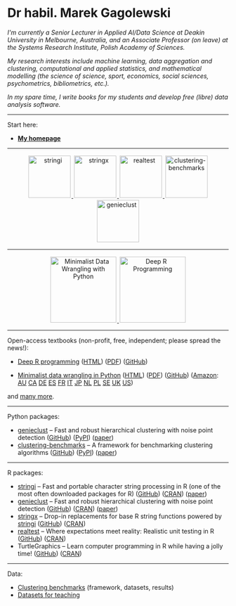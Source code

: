 # Dr habil. Marek Gagolewski

*I'm currently a Senior Lecturer in Applied AI/Data Science at Deakin University in Melbourne, Australia, and an Associate Professor (on leave) at the Systems Research Institute, Polish Academy of Sciences.*

*My research interests include machine learning, data aggregation and clustering, computational and applied statistics, and mathematical modelling (the science of science, sport, economics, social sciences, psychometrics, bibliometrics, etc.).*

*In my spare time, I write books for my students and develop free (libre) data analysis software.*

---

Start here:

* **[My homepage](https://www.gagolewski.com/)**
---


<div style="clear: both; text-align: center; margin-left: auto; margin-right: auto; display: block; width: 100%; align: center">
<a href='https://stringi.gagolewski.com/'>
<img src='https://www.gagolewski.com/_static/img/stringi.png' alt='stringi' width='96px' style='margin: 2px' />
</a>
<a href='https://stringx.gagolewski.com/'>
<img src='https://www.gagolewski.com/_static/img/stringx.png' alt='stringx' width='96px' style='margin: 2px' />
</a>
<a href='https://realtest.gagolewski.com/'>
<img src='https://www.gagolewski.com/_static/img/realtest.png' alt='realtest' width='96px' style='margin: 2px' />
</a>
<a href='https://clustering-benchmarks.gagolewski.com/'>
<img src='https://www.gagolewski.com/_static/img/clustbench.png' alt='clustering-benchmarks' width='96px' style='margin: 2px' />
</a>
<a href='https://genieclust.gagolewski.com/'>
<img src='https://www.gagolewski.com/_static/img/genieclust.png' alt='genieclust' width='96px' style='margin: 2px' />
</a>
</div>
    
---


<div style="clear: both; text-align: center; margin-left: auto; margin-right: auto; display: block; width: 100%; align: center">
<a href='https://datawranglingpy.gagolewski.com/'>
<img src='https://www.gagolewski.com/_static/img/datawranglingpy-cover.png' alt='Minimalist Data Wrangling with Python' width='150px' style='margin: 2px' />
</a>
<a href='https://deepr.gagolewski.com/'>
<img src='https://www.gagolewski.com/_static/img/deepr-cover.png' alt='Deep R Programming' width='150px' style='margin: 2px' />
</a>
</div>

---


Open-access textbooks (non-profit, free, independent; please spread the news!):

* [Deep R programming](https://deepr.gagolewski.com/)
  ([HTML](https://deepr.gagolewski.com/))
  ([PDF](https://deepr.gagolewski.com/deepr.pdf))
  ([GitHub](https://github.com/gagolews/deepr))
  
* [Minimalist data wrangling in Python](https://datawranglingpy.gagolewski.com/)
  ([HTML](https://datawranglingpy.gagolewski.com/))
  ([PDF](https://datawranglingpy.gagolewski.com/datawranglingpy.pdf))
  ([GitHub](https://github.com/gagolews/datawranglingpy))
  ([Amazon](https://www.amazon.com/dp/0645571911):
  [AU](https://amazon.com.au/dp/0645571911)
  [CA](https://amazon.ca/dp/0645571911)
  [DE](https://amazon.de/dp/0645571911)
  [ES](https://amazon.es/dp/0645571911)
  [FR](https://amazon.fr/dp/0645571911)
  [IT](https://amazon.it/dp/0645571911)
  [JP](https://amazon.co.jp/dp/0645571911)
  [NL](https://amazon.nl/dp/0645571911)
  [PL](https://amazon.pl/dp/0645571911)
  [SE](https://amazon.se/dp/0645571911)
  [UK](https://amazon.co.uk/dp/0645571911)
  [US](https://amazon.com/dp/0645571911))

and [many more](https://www.gagolewski.com/publications_by_type.html).



---

Python packages:

* [genieclust](https://genieclust.gagolewski.com/) – Fast and robust hierarchical clustering with noise point detection
  ([GitHub](https://github.com/gagolews/genieclust))
  ([PyPI](https://pypi.org/project/genieclust/))
  ([paper](https://doi.org/10.1016/j.softx.2021.100722))
* [clustering-benchmarks](http://clustering-benchmarks.gagolewski.com/) – A framework for benchmarking clustering algorithms 
  ([GitHub](https://github.com/gagolews/clustering-benchmarks/))
  ([PyPI](https://pypi.org/project/clustering-benchmarks/))
  ([paper](https://doi.org/10.1016/j.softx.2022.101270))
  
---



R packages:

* [stringi](https://stringi.gagolewski.com/) – Fast and portable character string processing in R (one of the most often downloaded packages for R)
  ([GitHub](https://github.com/gagolews/stringi))
  ([CRAN](https://cran.r-project.org/package=stringi)) 
  ([paper](https://doi.org/10.18637/jss.v103.i02))
* [genieclust](https://genieclust.gagolewski.com/) – Fast and robust hierarchical clustering with noise point detection
  ([GitHub](https://github.com/gagolews/genieclust))
  ([CRAN](https://cran.r-project.org/package=genieclust)) 
  ([paper](https://doi.org/10.1016/j.softx.2021.100722))
* [stringx](https://stringx.gagolewski.com/) – Drop-in replacements for base R string functions powered by [stringi](https://stringi.gagolewski.com/)
  ([GitHub](https://github.com/gagolews/stringx))
  ([CRAN](https://cran.r-project.org/package=stringx)) 
* [realtest](https://realtest.gagolewski.com/) – Where expectations meet reality: Realistic unit testing in R
  ([GitHub](https://github.com/gagolews/realtest))
  ([CRAN](https://cran.r-project.org/package=realtest)) 
* TurtleGraphics – Learn computer programming in R while having a jolly time!
  ([GitHub](https://github.com/gagolews/TurtleGraphics))
  ([CRAN](https://cran.r-project.org/package=TurtleGraphics)) 

 
---


Data:

* [Clustering benchmarks](https://clustering-benchmarks.gagolewski.com/) (framework, datasets, results)
* [Datasets for teaching](https://github.com/gagolews/teaching-data)
